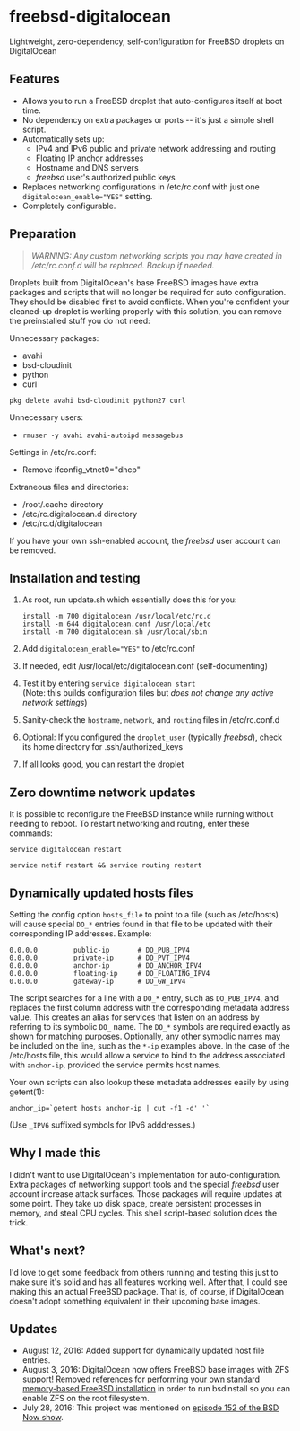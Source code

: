 # freebsd-digitalocean
Lightweight, zero-dependency, self-configuration for FreeBSD droplets on DigitalOcean

## Features
- Allows you to run a FreeBSD droplet that auto-configures itself at boot time.
- No dependency on extra packages or ports -- it's just a simple shell script.
- Automatically sets up:
	* IPv4 and IPv6 public and private network addressing and routing
	* Floating IP anchor addresses
	* Hostname and DNS servers
	* *freebsd* user's authorized public keys
- Replaces networking configurations in /etc/rc.conf with just one `digitalocean_enable="YES"` setting.
- Completely configurable.

## Preparation
>*WARNING: Any custom networking scripts you may have created in /etc/rc.conf.d will be replaced. Backup if needed.*

Droplets built from DigitalOcean's base FreeBSD images have extra packages and scripts that will no longer be required for auto configuration. They should be disabled first to avoid conflicts. When you're confident your cleaned-up droplet is working properly with this solution, you can remove the preinstalled stuff you do not need:

Unnecessary packages:
- avahi
- bsd-cloudinit
- python
- curl

`pkg delete avahi bsd-cloudinit python27 curl`

Unnecessary users:
- `rmuser -y avahi avahi-autoipd messagebus`

Settings in /etc/rc.conf:
- Remove ifconfig_vtnet0="dhcp"

Extraneous files and directories:
- /root/.cache directory
- /etc/rc.digitalocean.d directory
- /etc/rc.d/digitalocean

If you have your own ssh-enabled account, the *freebsd* user account can be removed.

## Installation and testing
1. As root, run update.sh which essentially does this for you:

	```
	install -m 700 digitalocean /usr/local/etc/rc.d
	install -m 644 digitalocean.conf /usr/local/etc
	install -m 700 digitalocean.sh /usr/local/sbin
	```
2. Add `digitalocean_enable="YES"` to /etc/rc.conf
3. If needed, edit /usr/local/etc/digitalocean.conf (self-documenting)
4. Test it by entering `service digitalocean start`  
	(Note: this builds configuration files but *does not change any active network settings*)
5. Sanity-check the `hostname`, `network`, and `routing` files in /etc/rc.conf.d
6. Optional: If you configured the `droplet_user` (typically *freebsd*), check its home directory for .ssh/authorized_keys
7. If all looks good, you can restart the droplet

## Zero downtime network updates

It is possible to reconfigure the FreeBSD instance while running without needing to reboot. To restart networking and routing, enter these commands:

```
service digitalocean restart

service netif restart && service routing restart
```

## Dynamically updated hosts files
Setting the config option `hosts_file` to point to a file (such as /etc/hosts) will cause special `DO_*` entries found in that file to be updated with their corresponding IP addresses.  Example:

```
0.0.0.0         public-ip		# DO_PUB_IPV4
0.0.0.0         private-ip		# DO_PVT_IPV4
0.0.0.0         anchor-ip		# DO_ANCHOR_IPV4
0.0.0.0         floating-ip		# DO_FLOATING_IPV4
0.0.0.0         gateway-ip		# DO_GW_IPV4
```

The script searches for a line with a `DO_*` entry, such as `DO_PUB_IPV4`, and replaces the first column address with the corresponding metadata address value. This creates an alias for services that listen on an address by referring to its symbolic `DO_` name. The `DO_*` symbols are required exactly as shown for matching purposes. Optionally, any other symbolic names may be included on the line, such as the `*-ip` examples above.  In the case of the /etc/hosts file, this would allow a service to bind to the address associated with `anchor-ip`, provided the service permits host names.

Your own scripts can also lookup these metadata addresses easily by using getent(1):

```
anchor_ip=`getent hosts anchor-ip | cut -f1 -d' '`
```

(Use `_IPV6` suffixed symbols for IPv6 adddresses.)


## Why I made this
I didn't want to use DigitalOcean's implementation for auto-configuration. Extra packages of networking support tools and the special *freebsd* user account increase attack surfaces. Those packages will require updates at some point. They take up disk space, create persistent processes in memory, and steal CPU cycles. This shell script-based solution does the trick.

## What's next?
I'd love to get some feedback from others running and testing this just to make sure it's solid and has all features working well. After that, I could see making this an actual FreeBSD package. That is, of course, if DigitalOcean doesn't adopt something equivalent in their upcoming base images.

## Updates
- August 12, 2016: Added support for dynamically updated host file entries.
- August 3, 2016: DigitalOcean now offers FreeBSD base images with ZFS support! Removed references for [performing your own standard memory-based FreeBSD installation](https://github.com/fxlv/docs/blob/master/freebsd/freebsd-with-zfs-digitalocean.md) in order to run bsdinstall so you can enable ZFS on the root filesystem.
- July 28, 2016: This project was mentioned on [episode 152 of the BSD Now show](https://youtu.be/vcQPHHGnTwo?t=1h7m).

